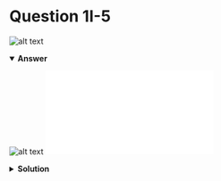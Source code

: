 # Question 1I-5
![alt text](q1I-5.png)

<details open>
<summary><b>Answer</b></summary>

![alt text](a1I-5.svg)
![alt text](a1I-5.py)
</details>

<details>
<summary><b>Solution</b></summary>

![alt text](s1I-5.png)
</details>
